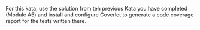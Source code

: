 For this kata, use the solution from teh previous Kata you have completed (Module A5) and install and configure Coverlet to generate a code coverage report for the tests written there.